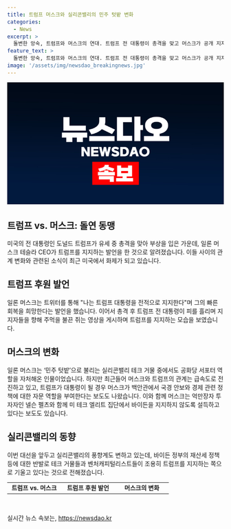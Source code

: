 ```yaml
---
title: 트럼프 머스크와 실리콘밸리의 민주 텃밭 변화
categories:
  - News
excerpt: >
  돌변한 앙숙, 트럼프와 머스크의 연대. 트럼프 전 대통령이 총격을 맞고 머스크가 공개 지지를 선언한 사건으로 눈길. 테크 거물 머스크는 공화당 서포터로 알려져 있으며, 트럼프와의 악연을 거쳐 최근 드샌티스를 공개 지지. 그러나 최근 머스크와 트럼프의 관계는 급속도로 전진 중. 이들은 이민, 기술, 과학 등 다양한 분야에서 의견 일치. 이들의 동맹으로 인해 실리콘밸리의 풍향계도 변화 중. 유력 기부자인 중진들도 트럼프에 대한 지지 증가로 주목받고 있음.
feature_text: >
  돌변한 앙숙, 트럼프와 머스크의 연대. 트럼프 전 대통령이 총격을 맞고 머스크가 공개 지지를 선언한 사건으로 눈길. 테크 거물 머스크는 공화당 서포터로 알려져 있으며, 트럼프와의 악연을 거쳐 최근 드샌티스를 공개 지지. 그러나 최근 머스크와 트럼프의 관계는 급속도로 전진 중. 이들은 이민, 기술, 과학 등 다양한 분야에서 의견 일치. 이들의 동맹으로 인해 실리콘밸리의 풍향계도 변화 중. 유력 기부자인 중진들도 트럼프에 대한 지지 증가로 주목받고 있음.
image: '/assets/img/newsdao_breakingnews.jpg'
---
```


<p><img src="/assets/img/newsdao_breakingnews.jpg" alt="implanttips 속보" /></p>

<h2 data-ke-size="size26">트럼프 vs. 머스크: 돌연 동맹</h2>

<p data-ke-size="size16">미국의 전 대통령인 도널드 트럼프가 유세 중 총격을 맞아 부상을 입은 가운데, 일론 머스크 테슬라 CEO가 트럼프를 지지하는 발언을 한 것으로 알려졌습니다. 이들 사이의 관계 변화와 관련된 소식이 최근 미국에서 화제가 되고 있습니다.</p>

<h2 data-ke-size="size24">트럼프 후원 발언</h2>

<p data-ke-size="size16">일론 머스크는 트위터를 통해 "나는 트럼프 대통령을 전적으로 지지한다"며 그의 빠른 회복을 희망한다는 발언을 했습니다. 이어서 총격 후 트럼프 전 대통령이 피를 흘리며 지지자들을 향해 주먹을 불끈 쥐는 영상을 게시하며 트럼프를 지지하는 모습을 보였습니다.</p>

<h2 data-ke-size="size24">머스크의 변화</h2>

<p data-ke-size="size16">일론 머스크는 ‘민주 텃밭’으로 불리는 실리콘밸리 테크 거물 중에서도 공화당 서포터 역할을 자처해온 인물이었습니다. 하지만 최근들어 머스크와 트럼프의 관계는 급속도로 전진하고 있고, 트럼프가 대통령이 될 경우 머스크가 백안관에서 국경 안보와 경제 관련 정책에 대한 자문 역할을 부여한다는 보도도 나왔습니다. 이와 함께 머스크는 억만장자 투자자인 넬슨 펠츠와 함께 미 테크 엘리트 집단에서 바이든을 지지하지 않도록 설득하고 있다는 보도도 있습니다.</p>

<h2 data-ke-size="size24">실리콘밸리의 동향</h2>

<p data-ke-size="size16">이번 대선을 앞두고 실리콘밸리의 풍향계도 변하고 있는데, 바이든 정부의 재산세 정책 등에 대한 반발로 테크 거물들과 벤처캐피털리스트들이 조용히 트럼프를 지지하는 쪽으로 기울고 있다는 것으로 전해졌습니다.</p>

<table>
  <colgroup>
    <col width="126" style="width: 94pt;" />
    <col width="126" style="width: 94pt;" />
    <col width="126" style="width: 94pt;" />
  </colgroup>
  <tbody>
    <tr>
      <td style="text-align: center; height: 17px;"><b>트럼프 vs. 머스크</b></td>
      <td style="text-align: center; height: 17px;"><b>트럼프 후원 발언</b></td>
      <td style="text-align: center; height: 17px;"><b>머스크의 변화</b></td>
    </tr>
  </tbody>
</table>

<p data-ke-size="size16">&nbsp;</p>
실시간 뉴스 속보는, <a href="https://newsdao.kr" rel="dofollow">https://newsdao.kr</a>


